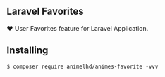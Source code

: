 Laravel Favorites
---

❤️ User Favorites feature for Laravel Application.

## Installing

```shell
$ composer require animelhd/animes-favorite -vvv
```